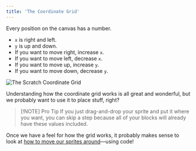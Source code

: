 ```yaml
---
title: 'The Coordinate Grid'
---
```


Every position on the canvas has a number.

- `x` is right and left.
- `y` is up and down.
- If you want to move right, increase `x`.
- If you want to move left, decrease `x`.
- If you want to move up, increase `y`.
- If you want to move down, decrease `y`.

![The Scratch Coordinate Grid](/images/xy-grid.png)

Understanding how the coordinate grid works is all great and wonderful, but we probably want to use it to place stuff, right?

> \[!NOTE\] Pro Tip
> If you just drag-and-drop your sprite and put it where you want, you can skip a step because all of your blocks will already have these values included.

Once we have a feel for how the grid works, it probably makes sense to look at [how to move our sprites around](basic-movements-part-i)—using code!

